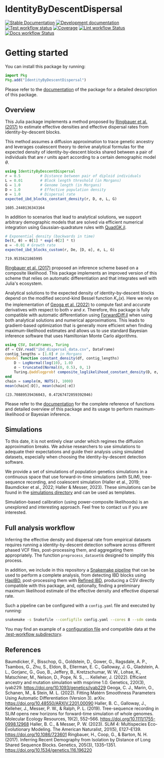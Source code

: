 # IdentityByDescentDispersal

[![Stable Documentation](https://img.shields.io/badge/docs-stable-blue.svg)](https://currocam.github.io/IdentityByDescentDispersal.jl/stable)
[![Development documentation](https://img.shields.io/badge/docs-dev-blue.svg)](https://currocam.github.io/IdentityByDescentDispersal.jl/dev)
[![Test workflow status](https://github.com/currocam/IdentityByDescentDispersal.jl/actions/workflows/Test.yml/badge.svg?branch=main)](https://github.com/currocam/IdentityByDescentDispersal.jl/actions/workflows/Test.yml?query=branch%3Amain)
[![Coverage](https://codecov.io/gh/currocam/IdentityByDescentDispersal.jl/branch/main/graph/badge.svg)](https://codecov.io/gh/currocam/IdentityByDescentDispersal.jl)
[![Lint workflow Status](https://github.com/currocam/IdentityByDescentDispersal.jl/actions/workflows/Lint.yml/badge.svg?branch=main)](https://github.com/currocam/IdentityByDescentDispersal.jl/actions/workflows/Lint.yml?query=branch%3Amain)
[![Docs workflow Status](https://github.com/currocam/IdentityByDescentDispersal.jl/actions/workflows/Docs.yml/badge.svg?branch=main)](https://github.com/currocam/IdentityByDescentDispersal.jl/actions/workflows/Docs.yml?query=branch%3Amain)

# Getting started

You can install this package by running:

```julia
import Pkg
Pkg.add("IdentityByDescentDispersal")
```

Please refer to the [documentation](https://currocam.github.io/IdentityByDescentDispersal.jl) of the package for a detailed description of this package.

## Overview

This Julia package implements a method proposed by [Ringbauer et al. (2017)](10.1534/genetics.116.196220) to estimate effective densities and effective dispersal rates from identity-by-descent blocks.

This method assumes a diffusion approximation to trace genetic ancestry and leverages coalescent theory to derive analytical formulas for the expected density of identity-by-descent blocks shared between a pair of individuals that are $r$ units apart according to a certain demographic model $\theta$.

```julia
using IdentityByDescentDispersal
r = 0.5         # Distance between pair of diploid individuals
L = 0.01        # Block length threshold (in Morgans)
G = 1.0         # Genome length (in Morgans)
D = 1.0         # Effective population density
σ = 1.0         # Dispersal rate
expected_ibd_blocks_constant_density(r, D, σ, L, G)
```

```
1605.2440136343164
```

In addition to scenarios that lead to analytical solutions, we support arbitrary demographic models that are solved via efficient numerical integration using Gaussian-quadrature rules with [QuadGK.jl](https://juliamath.github.io/QuadGK.jl/stable/).

```julia
# Exponential density (backwards in time)
De(t, θ) = θ[1] * exp(-θ[2] * t)
α = -0.01 # Growth rate
expected_ibd_blocks_custom(r, De, [D, α], σ, L, G)
```

```
719.9535621865995
```

[Ringbauer et al. (2017)](10.1534/genetics.116.196220) proposed an inference scheme based on a composite likelihood. This package implements an improved version of this scheme that relies on automatic differentiation and that integrates well with Julia's ecosystem.

Analytical solutions to the expected density of identity-by-descent blocks depend on the modified second-kind Bessel function $K_v(x)$. Here we rely on the implementation of [Geoga et al. (2022)](https://arxiv.org/pdf/2201.00090) to compute fast and accurate derivatives with respect to both $v$ and $x$. Therefore, this package is fully compatible with automatic differentiation using [ForwardDiff.jl](https://github.com/JuliaDiff/ForwardDiff.jl) when using both analytical solutions and numerical approximations. This leads to gradient-based optimization that is generally more efficient when finding maximum-likelihood estimates and allows us to use standard Bayesian inference software that uses Hamiltonian Monte Carlo algorithms.

```julia
using CSV, DataFrames, Turing
df = CSV.read("ibd_dispersal_data.csv", DataFrame)
contig_lengths = [1.0] # in Morgans
@model function constant_density(df, contig_lengths)
    D ~ LogNormal(log(10), 1.0)
    σ ~ truncated(Normal(0, 0.5), 0, 1)
    Turing.@addlogprob! composite_loglikelihood_constant_density(D, σ, df, contig_lengths)
end
chain = sample(m, NUTS(), 1000)
mean(chain[:D]), mean(chain[:σ])
```

```
(23.70889539436043, 0.47267472059392046)
```

Please refer to the [documentation](https://currocam.github.io/IdentityByDescentDispersal.jl/dev/) for the complete reference of functions and detailed overview of this package and its usage to perform maximum-likelihood or Bayesian inference.

## Simulations

To this date, it is not entirely clear under which regimes the diffusion approximation breaks. We advise researchers to use simulations to adequate their expectations and guide their analysis using simulated datasets, especially when choosing the identity-by-descent detection software.

We provide a set of simulations of population genetics simulations in a continuous space that use forward-in-time simulations (with SLiM), tree-sequence recording, and coalescent simulation (Haller et al., 2019; Baumdicker et al., 2022; Haller & Messer, 2023). These simulations can be found in the [simulations directory](simulations/README.md) and can be used as templates.

Simulation-based calibration (using power-composite likelihoods) is an unexplored and interesting approach. Feel free to contact us if you are interested.

## Full analysis workflow

Inferring the effective density and dispersal rate from empirical datasets requires running a identity-by-descent detection software across different phased VCF files, post-processing them, and aggregating them appropriately. The function `preprocess_dataset`is designed to simplify this process.

In addition, we include in this repository a [Snakemake pipeline](Snakefile) that can be used to perform a complete analysis, from detecting IBD blocks using [HapIBD](https://github.com/browning-lab/hap-ibd), post-processing them with [Refined IBD](https://faculty.washington.edu/browning/refined-ibd.html), producing a CSV directly compatible with this package, and, optionally, finding a preliminary maximum likelihood estimate of the effective density and effective dispersal rate.

Such a pipeline can be configured with a `config.yaml` file and executed by running:

```bash
snakemake -s Snakefile --configfile config.yaml --cores 8 --sdm conda
```

You may find an example of a [configuration file](.test-workflow/config.yaml) and compatible data at the [.test-workflow subdirectory](.test-workflow).

## References

Baumdicker, F., Bisschop, G., Goldstein, D., Gower, G., Ragsdale, A. P., Tsambos, G., Zhu, S., Eldon, B., Ellerman, E. C., Galloway, J. G., Gladstein, A. L., Gorjanc, G., Guo, B., Jeffery, B., Kretzschumar, W. W., Lohse, K., Matschiner, M., Nelson, D., Pope, N. S., … Kelleher, J. (2022). Efficient ancestry and mutation simulation with msprime 1.0. Genetics, 220(3), iyab229. https://doi.org/10.1093/genetics/iyab229
Geoga, C. J., Marin, O., Schanen, M., & Stein, M. L. (2022). Fitting Matérn Smoothness Parameters Using Automatic Differentiation (Version 3). arXiv. https://doi.org/10.48550/ARXIV.2201.00090
Haller, B. C., Galloway, J., Kelleher, J., Messer, P. W., & Ralph, P. L. (2019). Tree-sequence recording in SLiM opens new horizons for forward-time simulation of whole genomes. Molecular Ecology Resources, 19(2), 552–566. https://doi.org/10.1111/1755-0998.12968
Haller, B. C., & Messer, P. W. (2023). SLiM 4: Multispecies Eco-Evolutionary Modeling. The American Naturalist, 201(5), E127–E139. https://doi.org/10.1086/723601
Ringbauer, H., Coop, G., & Barton, N. H. (2017). Inferring Recent Demography from Isolation by Distance of Long Shared Sequence Blocks. Genetics, 205(3), 1335–1351. https://doi.org/10.1534/genetics.116.196220
